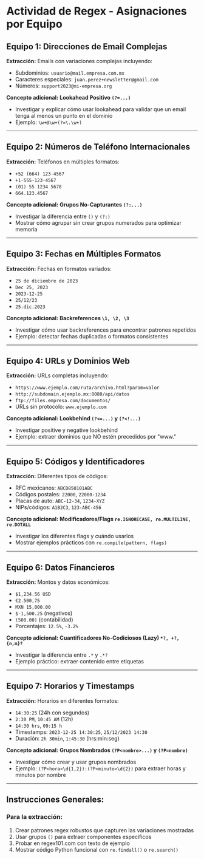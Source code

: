 # Actividad de Regex - Asignaciones por Equipo

## **Equipo 1: Direcciones de Email Complejas**
**Extracción:** Emails con variaciones complejas incluyendo:
- Subdominios: `usuario@mail.empresa.com.mx`
- Caracteres especiales: `juan.perez+newsletter@gmail.com`
- Números: `support2023@mi-empresa.org`

**Concepto adicional:** **Lookahead Positivo `(?=...)`**
- Investigar y explicar cómo usar lookahead para validar que un email tenga al menos un punto en el dominio
- Ejemplo: `\w+@\w+(?=\.\w+)`

---

## **Equipo 2: Números de Teléfono Internacionales**
**Extracción:** Teléfonos en múltiples formatos:
- `+52 (664) 123-4567`
- `+1-555-123-4567`
- `(01) 55 1234 5678`
- `664.123.4567`

**Concepto adicional:** **Grupos No-Capturantes `(?:...)`**
- Investigar la diferencia entre `()` y `(?:)`
- Mostrar cómo agrupar sin crear grupos numerados para optimizar memoria

---

## **Equipo 3: Fechas en Múltiples Formatos**
**Extracción:** Fechas en formatos variados:
- `25 de diciembre de 2023`
- `Dec 25, 2023`
- `2023-12-25`
- `25/12/23`
- `25.dic.2023`

**Concepto adicional:** **Backreferences `\1, \2, \3`**
- Investigar cómo usar backreferences para encontrar patrones repetidos
- Ejemplo: detectar fechas duplicadas o formatos consistentes

---

## **Equipo 4: URLs y Dominios Web**
**Extracción:** URLs completas incluyendo:
- `https://www.ejemplo.com/ruta/archivo.html?param=valor`
- `http://subdomain.ejemplo.mx:8080/api/datos`
- `ftp://files.empresa.com/documentos/`
- URLs sin protocolo: `www.ejemplo.com`

**Concepto adicional:** **Lookbehind `(?<=...)` y `(?<!...)`**
- Investigar positive y negative lookbehind
- Ejemplo: extraer dominios que NO estén precedidos por "www."

---

## **Equipo 5: Códigos y Identificadores**
**Extracción:** Diferentes tipos de códigos:
- RFC mexicanos: `ABCD850101ABC`
- Códigos postales: `22000`, `22000-1234`
- Placas de auto: `ABC-12-34`, `1234-XYZ`
- NIPs/códigos: `A1B2C3`, `123-ABC-456`

**Concepto adicional:** **Modificadores/Flags `re.IGNORECASE, re.MULTILINE, re.DOTALL`**
- Investigar los diferentes flags y cuándo usarlos
- Mostrar ejemplos prácticos con `re.compile(pattern, flags)`

---

## **Equipo 6: Datos Financieros**
**Extracción:** Montos y datos económicos:
- `$1,234.56 USD`
- `€2.500,75`
- `MXN 15,000.00`
- `$-1,500.25` (negativos)
- `(500.00)` (contabilidad)
- Porcentajes: `12.5%`, `-3.2%`

**Concepto adicional:** **Cuantificadores No-Codiciosos (Lazy) `*?, +?, {n,m}?`**
- Investigar la diferencia entre `.*` y `.*?`
- Ejemplo práctico: extraer contenido entre etiquetas

---

## **Equipo 7: Horarios y Timestamps**
**Extracción:** Horarios en diferentes formatos:
- `14:30:25` (24h con segundos)
- `2:30 PM`, `10:45 AM` (12h)
- `14:30 hrs`, `09:15 h`
- Timestamps: `2023-12-25 14:30:25`, `25/12/2023 14:30`
- Duración: `2h 30min`, `1:45:30` (hrs:min:seg)

**Concepto adicional:** **Grupos Nombrados `(?P<nombre>...)` y `(?P=nombre)`**
- Investigar cómo crear y usar grupos nombrados
- Ejemplo: `(?P<hora>\d{1,2}):(?P<minuto>\d{2})` para extraer horas y minutos por nombre

---

## **Instrucciones Generales:**

### **Para la extracción:**
1. Crear patrones regex robustos que capturen las variaciones mostradas
2. Usar grupos `()` para extraer componentes específicos
3. Probar en regex101.com con texto de ejemplo
4. Mostrar código Python funcional con `re.findall()` o `re.search()`

